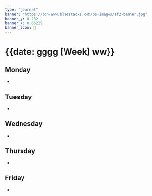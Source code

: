 ```yaml
---
type: "journal"
banner: "https://cdn-www.bluestacks.com/bs-images/sf2-banner.jpg"
banner_y: 0.232
banner_x: 0.65229
banner_icon: 🎴
---
```

# {{date: gggg [Week] ww}}

## Monday
- 

## Tuesday
- 

## Wednesday
- 

## Thursday
- 

## Friday
- 
